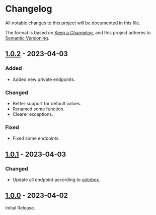 # Changelog

All notable changes to this project will be documented in this file.

The format is based on [Keep a Changelog](https://keepachangelog.com/en/1.0.0/),
and this project adheres to [Semantic Versioning](https://semver.org/spec/v2.0.0.html).

## [1.0.2] - 2023-04-03

### Added

- Added new private endpoints.

### Changed

- Better support for default values.
- Renamed some function.
- Clearer exceptions.

### Fixed

- Fixed some endpoints.

## [1.0.1] - 2023-04-03

### Changed

- Update all endpoint according to [uptobox](https://docs.uptobox.com).

## [1.0.0] - 2023-04-02

Initial Release.

[1.0.2]: https://github.com/hyugogirubato/pyuptobox/releases/tag/v1.0.2
[1.0.1]: https://github.com/hyugogirubato/pyuptobox/releases/tag/v1.0.0
[1.0.0]: https://github.com/hyugogirubato/pyuptobox/releases/tag/v1.0.0
